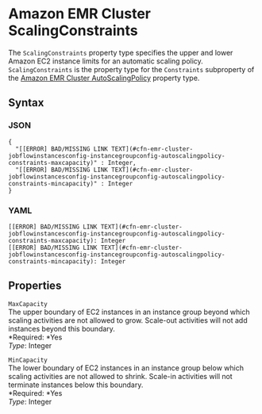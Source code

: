 # Amazon EMR Cluster ScalingConstraints<a name="aws-properties-emr-cluster-jobflowinstancesconfig-instancegroupconfig-autoscalingpolicy-constraints-scalingconstraints"></a>

The `ScalingConstraints` property type specifies the upper and lower Amazon EC2 instance limits for an automatic scaling policy\. `ScalingConstraints` is the property type for the `Constraints` subproperty of the [Amazon EMR Cluster AutoScalingPolicy](aws-properties-emr-cluster-jobflowinstancesconfig-instancegroupconfig-autoscalingpolicy.md) property type\.

## Syntax<a name="w3ab2c21c14d926b5"></a>

### JSON<a name="aws-properties-emr-cluster-jobflowinstancesconfig-instancegroupconfig-autoscalingpolicy-constraints-scalingconstraints-syntax.json"></a>

```
{
  "[[ERROR] BAD/MISSING LINK TEXT](#cfn-emr-cluster-jobflowinstancesconfig-instancegroupconfig-autoscalingpolicy-constraints-maxcapacity)" : Integer,
  "[[ERROR] BAD/MISSING LINK TEXT](#cfn-emr-cluster-jobflowinstancesconfig-instancegroupconfig-autoscalingpolicy-constraints-mincapacity)" : Integer
}
```

### YAML<a name="aws-properties-emr-cluster-jobflowinstancesconfig-instancegroupconfig-autoscalingpolicy-constraints-scalingconstraints-syntax.yaml"></a>

```
[[ERROR] BAD/MISSING LINK TEXT](#cfn-emr-cluster-jobflowinstancesconfig-instancegroupconfig-autoscalingpolicy-constraints-maxcapacity): Integer
[[ERROR] BAD/MISSING LINK TEXT](#cfn-emr-cluster-jobflowinstancesconfig-instancegroupconfig-autoscalingpolicy-constraints-mincapacity): Integer
```

## Properties<a name="w3ab2c21c14d926b7"></a>

`MaxCapacity`  
The upper boundary of EC2 instances in an instance group beyond which scaling activities are not allowed to grow\. Scale\-out activities will not add instances beyond this boundary\.  
*Required: *Yes  
*Type*: Integer

`MinCapacity`  
The lower boundary of EC2 instances in an instance group below which scaling activities are not allowed to shrink\. Scale\-in activities will not terminate instances below this boundary\.  
*Required: *Yes  
*Type*: Integer